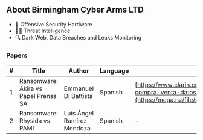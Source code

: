 ## About Birmingham Cyber Arms LTD

- 🦾 Offensive Security Hardware 
- 🕵️‍♂️ Threat Intelligence 
- 🔍 Dark Web, Data Breaches and Leaks Monitoring 

### Papers
|#| Title | Author | Language | Link |
|---|---|---|---|---|
| 1 | Ransomware: Akira vs Papel Prensa SA | Emmanuel Di Battista | Spanish | [https://www.clarin.com/tecnologia/arrestan-administrador-breach-forums-sitio-compra-venta-datos-personales_0_Z7N9pSnTZM.html](https://mega.nz/file/sI9STDaR#kVaklkrlw8z1jjqp7wa3pr5une_UwfLBZVKUBDDILo4) |
| 2 | Ransomware: Rhysida vs PAMI | Luis Ángel Ramírez Mendoza | Spanish | - |
